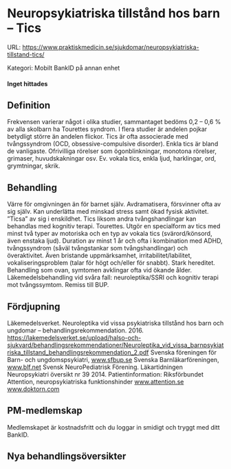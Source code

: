 # Neuropsykiatriska tillstånd hos barn – Tics

URL: https://www.praktiskmedicin.se/sjukdomar/neuropsykiatriska-tillstand-tics/



Kategori: Mobilt BankID på annan enhet

#### Inget hittades

## Definition

Frekvensen varierar något i olika studier, sammantaget bedöms 0,2 – 0,6 % av alla skolbarn ha Tourettes syndrom. I flera studier är andelen pojkar betydligt större än andelen flickor. Tics är ofta associerade med tvångssyndrom (OCD, obsessive-compulsive disorder). Enkla tics är bland de vanligaste. Ofrivilliga rörelser som ögonblinkningar, monotona rörelser, grimaser, huvudskakningar osv. Ev. vokala tics, enkla ljud, harklingar, ord, grymtningar, skrik.

## Behandling

Värre för omgivningen än för barnet själv. Avdramatisera, försvinner ofta av sig själv. Kan underlätta med minskad stress samt ökad fysisk aktivitet. ”Ticsa” av sig i enskildhet. Tics liksom andra tvångshandlingar kan behandlas med kognitiv terapi.
Tourettes. Utgör en specialform av tics med minst två typer av motoriska och en typ av vokala tics (svärord/könsord, även enstaka ljud). Duration av minst 1 år och ofta i kombination med ADHD, tvångssyndrom (såväl tvångstankar som tvångshandlingar) och överaktivitet. Även bristande uppmärksamhet, irritabilitet/labilitet, vokaliseringsproblem (talar för högt och/eller för snabbt). Stark hereditet. Behandling som ovan, symtomen avklingar ofta vid ökande ålder. Läkemedelsbehandling vid svåra fall: neuroleptika/SSRI och kognitiv terapi mot tvångssymtom. Remiss till BUP.

## Fördjupning

Läkemedelsverket. Neuroleptika vid vissa psykiatriska tillstånd hos barn och ungdomar – behandlingsrekommendation. 2016. https://lakemedelsverket.se/upload/halso-och-sjukvard/behandlingsrekommendationer/Neuroleptika_vid_vissa_barnpsykiatriska_tillstand_behandlingsrekommendation_2.pdf
Svenska föreningen för Barn- och ungdomspsykiatri, www.sfbup.se
Svenska Barnläkarföreningen, www.blf.net
Svensk NeuroPediatrisk Förening.
Läkartidningen Neuropsykiatri översikt nr 39 2014.
Patientinformation:
Riksförbundet Attention, neuropsykiatriska funktionshinder www.attention.se
www.doktorn.com

## PM-medlemskap

Medlemskapet är kostnadsfritt och du loggar in smidigt och tryggt med ditt BankID.

## Nya behandlingsöversikter

